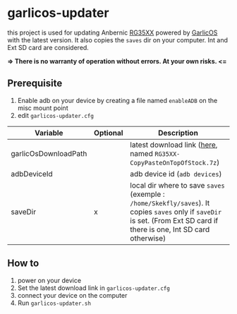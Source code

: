 # garlicos-updater

this project is used for updating Anbernic [RG35XX](https://anbernic.com/fr/products/rg35xx) powered by [GarlicOS](https://www.patreon.com/posts/76561333) with the latest version.
It also copies the `saves` dir on your computer.
Int and Ext SD card are considered.

**=> There is no warranty of operation without errors. At your own risks. <=**

## Prerequisite
1. Enable adb on your device by creating a file named `enableADB` on the misc mount point
2. edit `garlicos-updater.cfg` 

| Variable             | Optional | Description                                                                                                                                                              |
|----------------------|----------|--------------------------------------------------------------------------------------------------------------------------------------------------------------------------|
| garlicOsDownloadPath |          | latest download link ([here](https://www.patreon.com/posts/76561333), named `RG35XX-CopyPasteOnTopOfStock.7z`)                                                           |
| adbDeviceId          |          | adb device id (`adb devices`)                                                                                                                                            |
| saveDir              | x        | local dir where to save `saves` (exemple : `/home/Skekfly/saves`). It copies `saves` only if `saveDir` is set. (From Ext SD card if there is one, Int SD card otherwise) |

## How to
1. power on your device
2. Set the latest download link in `garlicos-updater.cfg`
3. connect your device on the computer
4. Run `garlicos-updater.sh`